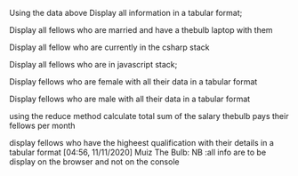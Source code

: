 Using the data above Display all information in a tabular format;

Display all fellows who are married and have a thebulb laptop with them

Display all fellow who are currently in the csharp stack

Display all fellows who are in javascript stack;

Display fellows who are female with all their data in a tabular format

Display fellows who are male  with all their data in a tabular format

using the reduce method calculate total sum of the salary thebulb pays their fellows per month

display fellows who have the higheest qualification with their details in a tabular format
[04:56, 11/11/2020] Muiz The Bulb: NB :all info are to be display on the browser and not on the console